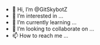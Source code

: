 - 👋 Hi, I’m @GitSkybotZ
- 👀 I’m interested in ...
- 🌱 I’m currently learning ...
- 💞️ I’m looking to collaborate on ...
- 📫 How to reach me ...

<!---
GitSkybotZ/GitSkybotZ is a ✨ overpowered
✨ repository because its `README.md` (this file) appears on your GitHub profile.
You can click the Preview link to take a look at your changes.
--->
